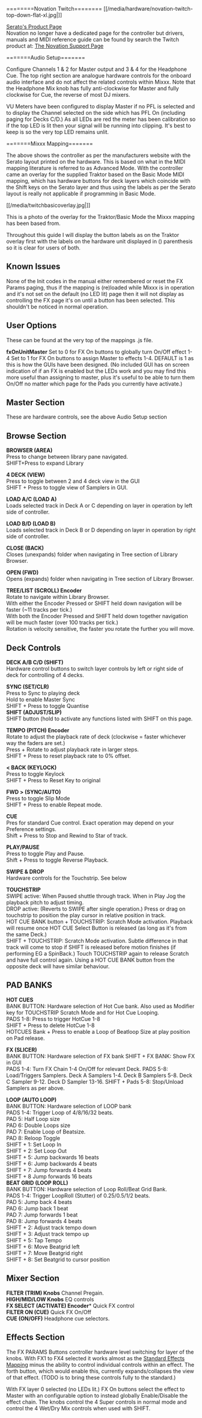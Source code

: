 \========Novation Twitch========
[[/media/hardware/novation-twitch-top-down-flat-xl.jpg|]]

[Serato's Product
Page](https://serato.com/dj/hardware/novation-twitch)  
Novation no longer have a dedicated page for the controller but drivers,
manuals and MIDI reference guide can be found by search the Twitch
product at: [The Novation Support
Page](https://customer.novationmusic.com/support/downloads?brand=Novation&product_by_range=485&download_type=all)

\=======Audio Setup=======

Configure Channels 1 & 2 for Master output and 3 & 4 for the Headphone
Cue. The top right section are analogue hardware controls for the
onboard audio interface and do not affect the related controls within
Mixxx. Note that the Headphone Mix knob has fully anti-clockwise for
Master and fully clockwise for Cue, the reverse of most DJ mixers.

VU Meters have been configured to display Master if no PFL is selected
and to display the Channel selected on the side which has PFL On
(including paging for Decks C/D.) As all LEDs are red the meter has been
calibration so if the top LED is lit then your signal will be running
into clipping. It's best to keep is so the very top LED remains unlit.

\=======Mixxx Mapping=======

The above shows the controller as per the manufacturers website with the
Serato layout printed on the hardware. This is based on what in the MIDI
mapping literature is referred to as Advanced Mode. With the controller
came an overlay for the supplied Traktor based on the Basic Mode MIDI
mapping, which has hardware buttons for deck layers which coincide with
the Shift keys on the Serato layer and thus using the labels as per the
Serato layout is really not applicable if programming in Basic Mode.

[[/media/twitchbasicoverlay.jpg|]]

This is a photo of the overlay for the Traktor/Basic Mode the Mixxx
mapping has been based from.

Throughout this guide I will display the button labels as on the Traktor
overlay first with the labels on the hardware unit displayed in ()
parenthesis so it is clear for users of both.

## Known Issues

None of the Init codes in the manual either remembered or reset the FX
Params paging, thus if the mapping is (re)loaded while Mixxx is in
operation and it's not set on the default (no LED lit) page then it will
not display as controlling the FX page it's on until a button has been
selected. This shouldn't be noticed in normal operation.

## User Options

These can be found at the very top of the mappings .js file.

**fxOnUnitMaster** Set to 0 for FX On buttons to globally turn On/Off
effect 1-4 Set to 1 for FX On buttons to assign Master to effects 1-4.
DEFAULT is 1 as this is how the GUIs have been designed. (No included
GUI has on screen indication of if an FX is enabled but the LEDs work
and you may find this more useful than assigning to master, plus it's
useful to be able to turn them On/Off no matter which page for the Pads
you currently have activate.)

## Master Section

These are hardware controls, see the above Audio Setup section

## Browse Section

**BROWSER (AREA)**  
Press to change between library pane navigated.  
SHIFT+Press to expand Library

**4 DECK (VIEW)**  
Press to toggle between 2 and 4 deck view in the GUI  
SHIFT + Press to toggle view of Samplers in GUI.

**LOAD A/C (LOAD A)**  
Loads selected track in Deck A or C depending on layer in operation by
left side of controller.

**LOAD B/D (LOAD B)**  
Loads selected track in Deck B or D depending on layer in operation by
right side of controller.

**CLOSE (BACK)**  
Closes (unexpands) folder when navigating in Tree section of Library
Browser.

**OPEN (FWD)**  
Opens (expands) folder when navigating in Tree section of Library
Browser.

**TREE/LIST (SCROLL) Encoder**  
Rotate to navigate within Library Browser.  
With either the Encoder Pressed or SHIFT held down navigation will be
faster (\~11 tracks per tick.)  
With both the Encoder Pressed and SHIFT held down together navigation
will be much faster (over 100 tracks per tick.)  
Rotation is velocity sensitive, the faster you rotate the further you
will move.

## Deck Controls

**DECK A/B C/D (SHIFT)**  
Hardware control buttons to switch layer controls by left or right side
of deck for controlling of 4 decks.

**SYNC (SET/CLR)**  
Press to Sync to playing deck  
Hold to enable Master Sync  
SHIFT + Press to toggle Quantise  
**SHIFT (ADJUST/SLIP)**  
SHIFT button (hold to activate any functions listed with SHIFT on this
page.

**TEMPO (PITCH) Encoder**  
Rotate to adjust the playback rate of deck (clockwise = faster whichever
way the faders are set.)  
Press + Rotate to adjust playback rate in larger steps.  
SHIFT + Press to reset playback rate to 0% offset.

**\< BACK (KEYLOCK)**  
Press to toggle Keylock  
SHIFT + Press to Reset Key to original

**FWD \> (SYNC/AUTO)**  
Press to toggle Slip Mode  
SHIFT + Press to enable Repeat mode.

**CUE**  
Pres for standard Cue control. Exact operation may depend on your
Preference settings.  
Shift + Press to Stop and Rewind to Star of track.

**PLAY/PAUSE**  
Press to toggle Play and Pause.  
Shift + Press to toggle Reverse Playback.

**SWIPE & DROP**  
Hardware controls for the Touchstrip. See below

**TOUCHSTRIP**  
SWIPE active: When Paused shuttle through track. When in Play Jog the
playback pitch to adjust timing.  
DROP active: (Reverts to SWIPE after single operation.) Press or drag on
touchstrip to position the play cursor in relative position in track.  
HOT CUE BANK button + TOUCHSTRIP: Scratch Mode activation. Playback will
resume once HOT CUE Select Button is released (as long as it's from the
same Deck.)  
SHIFT + TOUCHSTRIP: Scratch Mode activation. Subtle difference in that
track will come to stop if SHIFT is released before motion finishes (if
performing EG a SpinBack.) Touch TOUCHSTRIP again to release Scratch and
have full control again. Using a HOT CUE BANK button from the opposite
deck will have similar behaviour.

## PAD BANKS

**HOT CUES**  
BANK BUTTON: Hardware selection of Hot Cue bank. Also used as Modifier
key for TOUCHSTRIP Scratch Mode and for Hot Cue Looping.  
PADS 1-8: Press to trigger HotCue 1-8  
SHIFT + Press to delete HotCue 1-8  
HOTCUES Bank + Press to enable a Loop of Beatloop Size at play position
on Pad release.

**FX (SLICER)**  
BANK BUTTON: Hardware selection of FX bank SHIFT + FX BANK: Show FX in
GUI  
PADS 1-4: Turn FX Chain 1-4 On/Off for relevant Deck. PADS 5-8:
Load/Triggers Samplers. Deck A Samplers 1-4. Deck B Samplers 5-8. Deck C
Sampler 9-12. Deck D Sampler 13-16. SHIFT + Pads 5-8: Stop/Unload
Samplers as per above.

**LOOP (AUTO LOOP)**  
BANK BUTTON: Hardware selection of LOOP bank  
PADS 1-4: Trigger Loop of 4/8/16/32 beats.  
PAD 5: Half Loop size  
PAD 6: Double Loops size  
PAD 7: Enable Loop of Beatsize.  
PAD 8: Reloop Toggle  
SHIFT + 1: Set Loop In  
SHIFT + 2: Set Loop Out  
SHIFT + 5: Jump backwards 16 beats  
SHIFT + 6: Jump backwards 4 beats  
SHIFT + 7: Jump forwards 4 beats  
SHIFT + 8 Jump forwards 16 beats  
**BEAT GRID (LOOP ROLL)**  
BANK BUTTON: Hardware selection of Loop Roll/Beat Grid Bank.  
PADS 1-4: Trigger LoopRoll (Stutter) of 0.25/0.5/1/2 beats.  
PAD 5: Jump back 4 beats  
PAD 6: Jump back 1 beat  
PAD 7: Jump forwards 1 beat  
PAD 8: Jump forwards 4 beats  
SHIFT + 2: Adjust track tempo down  
SHIFT + 3: Adjust track tempo up  
SHIFT + 5: Tap Tempo  
SHIFT + 6: Move Beatgrid left  
SHIFT + 7: Move Beatgrid right  
SHIFT + 8: Set Beatgrid to cursor position

## Mixer Section

**FILTER (TRIM) Knobs** Channel Pregain.  
**HIGH/MID/LOW Knobs** EQ controls  
**FX SELECT (ACTIVATE) Encoder**\* Quick FX control  
**FILTER ON (CUE)** Quick FX On/Off  
**CUE (ON/OFF)** Headphone cue selectors.  

## Effects Section

The FX PARAMS Buttons controller hardware level switching for layer of
the knobs. With FX1 to FX4 selected it works almost as the [Standard
Effects
Mapping](https://www.mixxx.org/wiki/doku.php/standard_effects_mapping)
minus the ability to control individual controls within an effect. The
forth button, which would enable this, currently expands/collapses the
view of that effect. (TODO is to bring these controls fully to the
standard.)

With FX layer 0 selected (no LEDs lit.) FX On buttons select the effect
to Master with an configurable option to instead globally Enable/Disable
the effect chain. The knobs control the 4 Super controls in normal mode
and control the 4 Wet/Dry Mix controls when used with SHIFT.
